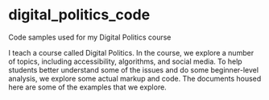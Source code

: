 # digital_politics_code
Code samples used for my Digital Politics course

I teach a course called Digital Politics. In the course, we explore a number of topics, including accessibility, algorithms, and social media. To help students better understand some of the issues and do some beginner-level analysis, we explore some actual markup and code. The documents housed here are some of the examples that we explore.

